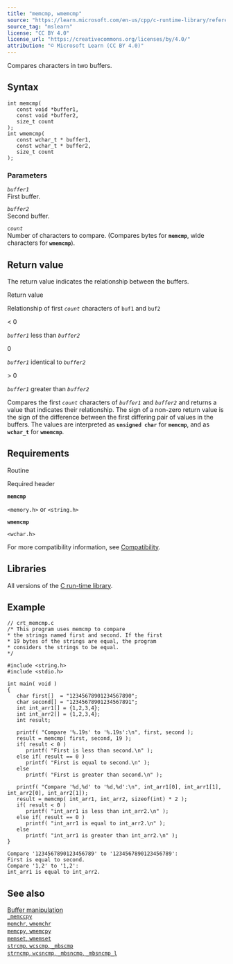 ```yaml
---
title: "memcmp, wmemcmp"
source: "https://learn.microsoft.com/en-us/cpp/c-runtime-library/reference/memcmp-wmemcmp?view=msvc-170"
source_tag: "mslearn"
license: "CC BY 4.0"
license_url: "https://creativecommons.org/licenses/by/4.0/"
attribution: "© Microsoft Learn (CC BY 4.0)"
---
```

Compares characters in two buffers.

## Syntax

```
int memcmp(
   const void *buffer1,
   const void *buffer2,
   size_t count
);
int wmemcmp(
   const wchar_t * buffer1,
   const wchar_t * buffer2,
   size_t count
);
```

### Parameters

_`buffer1`_  
First buffer.

_`buffer2`_  
Second buffer.

_`count`_  
Number of characters to compare. (Compares bytes for **`memcmp`**, wide characters for **`wmemcmp`**).

## Return value

The return value indicates the relationship between the buffers.

Return value

Relationship of first _`count`_ characters of `buf1` and `buf2`

< 0

_`buffer1`_ less than _`buffer2`_

0

_`buffer1`_ identical to _`buffer2`_

\> 0

_`buffer1`_ greater than _`buffer2`_

Compares the first _`count`_ characters of _`buffer1`_ and _`buffer2`_ and returns a value that indicates their relationship. The sign of a non-zero return value is the sign of the difference between the first differing pair of values in the buffers. The values are interpreted as **`unsigned char`** for **`memcmp`**, and as **`wchar_t`** for **`wmemcmp`**.

## Requirements

Routine

Required header

**`memcmp`**

`<memory.h>` or `<string.h>`

**`wmemcmp`**

`<wchar.h>`

For more compatibility information, see [Compatibility](https://learn.microsoft.com/en-us/cpp/c-runtime-library/compatibility?view=msvc-170).

## Libraries

All versions of the [C run-time library](https://learn.microsoft.com/en-us/cpp/c-runtime-library/crt-library-features?view=msvc-170).

## Example

```
// crt_memcmp.c
/* This program uses memcmp to compare
* the strings named first and second. If the first
* 19 bytes of the strings are equal, the program
* considers the strings to be equal.
*/

#include <string.h>
#include <stdio.h>

int main( void )
{
   char first[]  = "12345678901234567890";
   char second[] = "12345678901234567891";
   int int_arr1[] = {1,2,3,4};
   int int_arr2[] = {1,2,3,4};
   int result;

   printf( "Compare '%.19s' to '%.19s':\n", first, second );
   result = memcmp( first, second, 19 );
   if( result < 0 )
      printf( "First is less than second.\n" );
   else if( result == 0 )
      printf( "First is equal to second.\n" );
   else
      printf( "First is greater than second.\n" );

   printf( "Compare '%d,%d' to '%d,%d':\n", int_arr1[0], int_arr1[1], int_arr2[0], int_arr2[1]);
   result = memcmp( int_arr1, int_arr2, sizeof(int) * 2 );
   if( result < 0 )
      printf( "int_arr1 is less than int_arr2.\n" );
   else if( result == 0 )
      printf( "int_arr1 is equal to int_arr2.\n" );
   else
      printf( "int_arr1 is greater than int_arr2.\n" );
}
```

```
Compare '1234567890123456789' to '1234567890123456789':
First is equal to second.
Compare '1,2' to '1,2':
int_arr1 is equal to int_arr2.
```

## See also

[Buffer manipulation](https://learn.microsoft.com/en-us/cpp/c-runtime-library/buffer-manipulation?view=msvc-170)  
[`_memccpy`](https://learn.microsoft.com/en-us/cpp/c-runtime-library/reference/memccpy?view=msvc-170)  
[`memchr`, `wmemchr`](https://learn.microsoft.com/en-us/cpp/c-runtime-library/reference/memchr-wmemchr?view=msvc-170)  
[`memcpy`, `wmemcpy`](https://learn.microsoft.com/en-us/cpp/c-runtime-library/reference/memcpy-wmemcpy?view=msvc-170)  
[`memset`, `wmemset`](https://learn.microsoft.com/en-us/cpp/c-runtime-library/reference/memset-wmemset?view=msvc-170)  
[`strcmp`, `wcscmp`, `_mbscmp`](https://learn.microsoft.com/en-us/cpp/c-runtime-library/reference/strcmp-wcscmp-mbscmp?view=msvc-170)  
[`strncmp`, `wcsncmp`, `_mbsncmp`, `_mbsncmp_l`](https://learn.microsoft.com/en-us/cpp/c-runtime-library/reference/strncmp-wcsncmp-mbsncmp-mbsncmp-l?view=msvc-170)